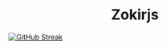 ﻿

# <center> Zokirjs
[![GitHub Streak](https://github-readme-streak-stats.herokuapp.com?user=zokirjs&theme=dark&hide_border=true&date_format=j%20M%5B%20Y%5D)](https://git.io/streak-stats)
